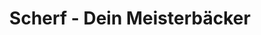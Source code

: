 ---
title: "Scherf - Dein Meisterbäcker"
url: /blankenhain/scherf-dein-meisterbaecker/
shop: Bäckerei
---